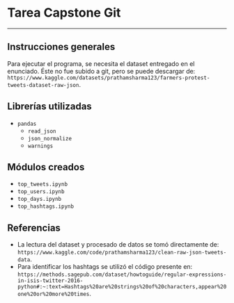 # Tarea Capstone Git
---
## Instrucciones generales

Para ejecutar el programa, se necesita el dataset entregado en el enunciado. Éste no fue subido a git, pero se puede descargar de: `https://www.kaggle.com/datasets/prathamsharma123/farmers-protest-tweets-dataset-raw-json`.

## Librerías utilizadas

- `pandas`
    - `read_json`
    - `json_normalize`
    - `warnings`
## Módulos creados
- `top_tweets.ipynb`
- `top_users.ipynb`
- `top_days.ipynb`
- `top_hashtags.ipynb`
## Referencias
- La lectura del dataset y procesado de datos se tomó directamente de: `https://www.kaggle.com/code/prathamsharma123/clean-raw-json-tweets-data`.
- Para identificar los hashtags se utilizó el código presente en: `https://methods.sagepub.com/dataset/howtoguide/regular-expressions-in-isis-twitter-2016-python#:~:text=Hashtags%20are%20strings%20of%20characters,appear%20one%20or%20more%20times`.